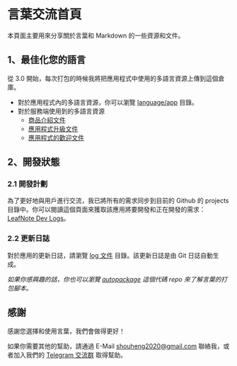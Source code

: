 # 言葉交流首頁

本頁面主要用來分享關於言葉和 Markdown 的一些資源和文件。

## 1、最佳化您的語言

從 3.0 開始，每次打包的時候我將把應用程式中使用的多語言資源上傳到這個倉庫。

- 對於應用程式內的多語言資源，你可以瀏覽 [language/app](./languages/app) 目錄。
- 對於服務端使用到的多語言資源
  - [商品介紹文件](languages/server/goods.md)
  - [應用程式升級文件](languages/server/upgrade.md)
  - [應用程式的歡迎文件](languages/server/welcome.md)

## 2、開發狀態

### 2.1 開發計劃

為了更好地與用戶進行交流，我已將所有的需求同步到目前的 Github 的 projects 目錄中。你可以閱讀這個頁面來獲取該應用將要開發和正在開發的需求：[LeafNote Dev Logs](https://github.com/Shouheng88/LeafNote-Community/projects/1)。

### 2.2 更新日誌

對於應用的更新日誌，請瀏覽 [log 文件](GITLOG.md) 目錄。該更新日誌是由 Git 日誌自動生成。

*如果你感興趣的話，你也可以瀏覽 [autopackage](https://github.com/Shouheng88/autopackage) 這個代碼 repo 來了解言葉的打包腳本。*

## 感謝

感謝您選擇和使用言葉，我們會做得更好！

如果你需要其他的幫助，請通過 E-Mail [shouheng2020@gmail.com](mailto:shouheng2020@gmail.com) 聯絡我，或者加入我們的 [Telegram 交流群](https://t.me/joinchat/Sg_qURuSlZdU1Vi-106Z0w) 取得幫助。
